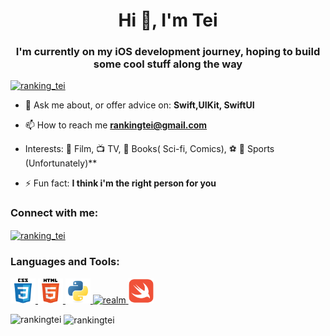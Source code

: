 <h1 align="center">Hi 👋, I'm Tei</h1>
<h3 align="center">I'm currently on my iOS development journey, hoping to build some cool stuff along the way</h3>

<p align="left"> <a href="https://twitter.com/ranking_tei" target="blank"><img src="https://img.shields.io/twitter/follow/ranking_tei?logo=twitter&style=for-the-badge" alt="ranking_tei" /></a> </p>

- 💬 Ask me about, or offer advice on: **Swift,UIKit, SwiftUI**

- 📫 How to reach me **rankingtei@gmail.com**

- Interests: 🎥 Film,  📺 TV, 📔 Books( Sci-fi, Comics), ⚽️ 🏀 Sports (Unfortunately)**

- ⚡ Fun fact: **I think i'm the right person for you**



<h3 align="left">Connect with me:</h3>
<p align="left">
<a href="https://twitter.com/ranking_tei" target="blank"><img align="center" src="https://raw.githubusercontent.com/rahuldkjain/github-profile-readme-generator/master/src/images/icons/Social/twitter.svg" alt="ranking_tei" height="30" width="40" /></a>
</p>

<h3 align="left">Languages and Tools:</h3>
<p align="left"> <a href="https://www.w3schools.com/css/" target="_blank" rel="noreferrer"> <img src="https://raw.githubusercontent.com/devicons/devicon/master/icons/css3/css3-original-wordmark.svg" alt="css3" width="40" height="40"/> </a> <a href="https://www.w3.org/html/" target="_blank" rel="noreferrer"> <img src="https://raw.githubusercontent.com/devicons/devicon/master/icons/html5/html5-original-wordmark.svg" alt="html5" width="40" height="40"/> </a> <a href="https://www.python.org" target="_blank" rel="noreferrer"> <img src="https://raw.githubusercontent.com/devicons/devicon/master/icons/python/python-original.svg" alt="python" width="40" height="40"/> </a> <a href="https://realm.io/" target="_blank" rel="noreferrer"> <img src="https://raw.githubusercontent.com/bestofjs/bestofjs-webui/8665e8c267a0215f3159df28b33c365198101df5/public/logos/realm.svg" alt="realm" width="40" height="40"/> </a> <a href="https://developer.apple.com/swift/" target="_blank" rel="noreferrer"> <img src="https://raw.githubusercontent.com/devicons/devicon/master/icons/swift/swift-original.svg" alt="swift" width="40" height="40"/> </a> </p>

<p><img align="left" src="https://github-readme-stats.vercel.app/api/top-langs?username=rankingtei&show_icons=true&locale=en&layout=compact" alt="rankingtei" /></p>

<p>&nbsp;<img align="center" src="https://github-readme-stats.vercel.app/api?username=rankingtei&show_icons=true&locale=en" alt="rankingtei" /></p>
